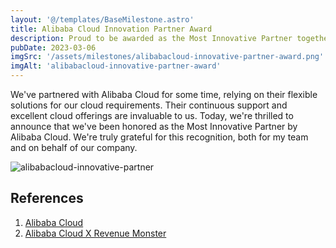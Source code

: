 ```yaml
---
layout: '@/templates/BaseMilestone.astro'
title: Alibaba Cloud Innovation Partner Award
description: Proud to be awarded as the Most Innovative Partner together with the teams!
pubDate: 2023-03-06
imgSrc: '/assets/milestones/alibabacloud-innovative-partner-award.png'
imgAlt: 'alibabacloud-innovative-partner-award'
---
```


We've partnered with Alibaba Cloud for some time, relying on their flexible solutions for our cloud requirements. Their continuous support and excellent cloud offerings are invaluable to us. Today, we're thrilled to announce that we've been honored as the Most Innovative Partner by Alibaba Cloud. We're truly grateful for this recognition, both for my team and on behalf of our company.

![alibabacloud-innovative-partner](/assets/milestones/alibabacloud-innovative-partner.png)

## References

1. <a target="_blank" href="https://my.alibabacloud.com/">Alibaba Cloud</a>
1. <a target="_blank" href="https://www.alibabacloud.com/customers/revenue-monster">Alibaba Cloud X Revenue Monster</a>